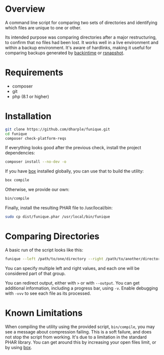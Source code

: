 # Overview

A command line script for comparing two sets of directories and identifying
which files are unique to one or other.

Its intended purpose was comparing directories after a major restructuring, to
confirm that no files had been lost.  It works well in a live environment and
within a backup environment.  It's aware of hardlinks, making it useful for
comparing backups generated by [backintime] or [rsnapshot].

# Requirements

* composer
* git
* php (8.1 or higher)

# Installation

```bash
git clone https://github.com/dharple/funique.git
cd funique
composer check-platform-reqs
```

If everything looks good after the previous check, install the project
dependencies:

```bash
composer install --no-dev -o
```

If you have [box] installed globally, you can use that to build the utility:

```bash
box compile
```

Otherwise, we provide our own:

```bash
bin/compile
```

Finally, install the resulting PHAR file to /usr/local/bin:

```bash
sudo cp dist/funique.phar /usr/local/bin/funique
```

# Comparing Directories

A basic run of the script looks like this:

```bash
funique --left /path/to/one/directory --right /path/to/another/directory
```

You can specify multiple left and right values, and each one will be considered
part of that group.

You can redirect output, either with `>` or with `--output`.  You can get
additional information, including a progress bar, using `-v`.  Enable debugging
with `-vvv` to see each file as its processed.

# Known Limitations

When compiling the utility using the provided script, `bin/compile`, you may
see a message about compression failing.  This is a soft failure, and does not
stop the script from working.  It's due to a limitation in the standard PHAR
library.  You can get around this by increasing your open files limit, or by
using [box].

[backintime]: https://github.com/bit-team/backintime
[box]: https://github.com/box-project/box
[rsnapshot]: https://github.com/rsnapshot/rsnapshot
